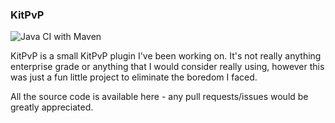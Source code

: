 ### KitPvP

![Java CI with Maven](https://github.com/CriminosaMC/KitPvP/workflows/Java%20CI%20with%20Maven/badge.svg)

KitPvP is a small KitPvP plugin I've been working on. It's not really anything enterprise grade or anything that I would consider really using, however this was just a fun little project to eliminate the boredom I faced.

All the source code is available here - any pull requests/issues would be greatly appreciated.